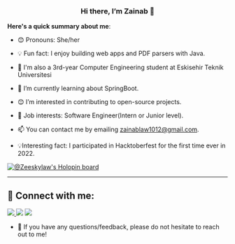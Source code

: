<h3 align="center">Hi there, I’m Zainab 👋</h3>

**Here's a quick summary about me**:

- 😊 Pronouns: She/her
- 💡 Fun fact: I enjoy building web apps and PDF parsers with Java.
- 🏫 I'm also a 3rd-year Computer Engineering student at Eskisehir Teknik Universitesi
- 🌱 I’m currently learning about SpringBoot.
- 😊 I’m interested in contributing to open-source projects.
- 💼 Job interests: Software Engineer(Intern or Junior level).
- 📫 You can contact me by emailing zainablaw1012@gmail.com.


- 💡Interesting fact: I participated in Hacktoberfest for the first time ever in 2022.

[![@Zeeskylaw's Holopin board](https://holopin.me/Zeeskylaw)](https://holopin.io/@Zeeskylaw)


---

## 🤝 Connect with me:

<a href="https://www.linkedin.com/in/zainab-lawal-b01707162/">![](https://img.shields.io/badge/LinkedIn-0077B5?style=plastic&logoo=linkedin&logoColor=white)
<a href="https://mobile.twitter.com/Zeeskylaw">![](https://img.shields.io/badge/Zeeskylaw-%231DA1F2.svg?style=plastic&logo=Twitter&logoColor=white)</a>
<a href="https://zeeskylaw.hashnode.dev/">![](https://img.shields.io/badge/Hashnode-2962FF?style=plastic&logo=hashnode&logoColor=white)</a>

- 💬 If you have any questions/feedback, please do not hesitate to reach out to me!
